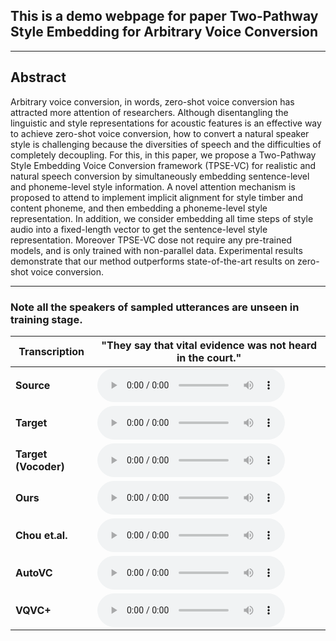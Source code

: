 ## This is a demo webpage for paper Two-Pathway Style Embedding for Arbitrary Voice Conversion
- - -
## Abstract
Arbitrary voice conversion, in words, zero-shot voice conversion has attracted more attention of researchers. Although disentangling the linguistic and style representations for acoustic features is an effective way to achieve zero-shot voice conversion, how to convert a natural speaker style is challenging because the diversities of speech and the difficulties of completely decoupling.  For this, in this paper, we propose a Two-Pathway Style Embedding Voice Conversion framework (TPSE-VC) for realistic and natural speech conversion by simultaneously embedding sentence-level and phoneme-level style information. A novel attention mechanism is proposed  to attend to implement implicit alignment for style timber and content phoneme, and then embedding a phoneme-level style representation. In addition,  we consider embedding all time steps of style audio into a fixed-length vector to get the sentence-level style representation. Moreover TPSE-VC dose not require any pre-trained models, and is only trained with non-parallel data. Experimental results demonstrate that our method outperforms  state-of-the-art results on zero-shot voice conversion.
- - -


### Note all the speakers of sampled utterances are unseen in training stage.
| **Transcription** | "They say that vital evidence was not heard in the court." |
| --- | --- |
| **Source** | <audio src="wavs/p249_169_p257_035/origin_source_p249_169.wav" controls preload></audio> |
| **Target** | <audio src="wavs/p249_169_p257_035/origin_target_p257_035.wav" controls preload></audio> |
| **Target (Vocoder)** | <audio src="wavs/p249_169_p257_035/vocoder_targetp257_035.wav" controls preload></audio> |
| **Ours** | <audio src="wavs/p249_169_p257_035/converted_proposed.wav" controls preload></audio> |
| **Chou et.al.** | <audio src="wavs/p249_169_p257_035/converted_adainvc.wav" controls preload></audio> |
| **AutoVC** | <audio src="wavs/p249_169_p257_035/converted_autovc.wav" controls preload></audio> |
| **VQVC+** | <audio src="wavs/p249_169_p257_035/converted_vqvc+.wav" controls preload></audio> |
